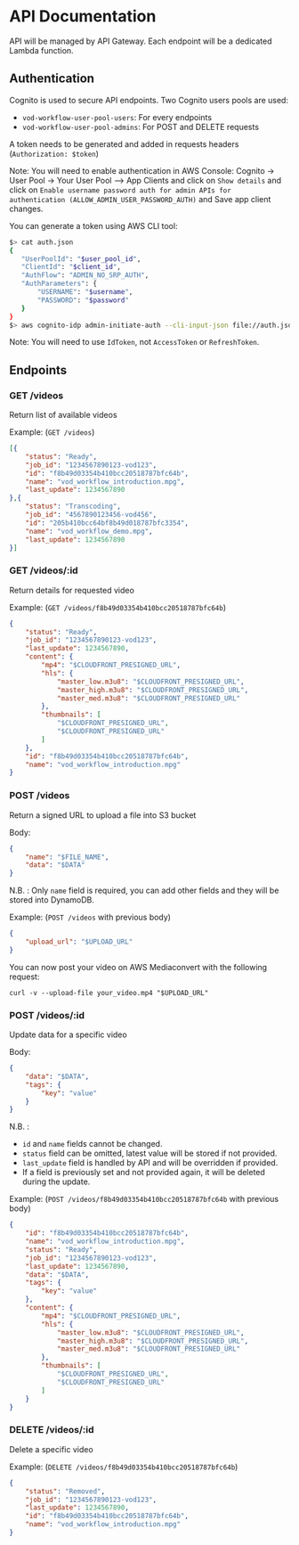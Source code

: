 # API Documentation

API will be managed by API Gateway.
Each endpoint will be a dedicated Lambda function.

## Authentication

Cognito is used to secure API endpoints.
Two Cognito users pools are used:
- `vod-workflow-user-pool-users`: For every endpoints
- `vod-workflow-user-pool-admins`: For POST and DELETE requests

A token needs to be generated and added in requests headers (`Authorization: $token`)

Note: You will need to enable authentication in AWS Console: Cognito -> User Pool -> Your User Pool --> App Clients and click on `Show details` and click on `Enable username password auth for admin APIs for authentication (ALLOW_ADMIN_USER_PASSWORD_AUTH)` and Save app client changes.

You can generate a token using AWS CLI tool:

````sh
$> cat auth.json
{
   "UserPoolId": "$user_pool_id",
   "ClientId": "$client_id",
   "AuthFlow": "ADMIN_NO_SRP_AUTH",
   "AuthParameters": {
       "USERNAME": "$username",
       "PASSWORD": "$password"
   }
}
$> aws cognito-idp admin-initiate-auth --cli-input-json file://auth.json
````

Note: You will need to use `IdToken`, not `AccessToken` or `RefreshToken`.

## Endpoints

### GET /videos

Return list of available videos

Example: (`GET /videos`)
````json
[{
	"status": "Ready",
	"job_id": "1234567890123-vod123",
	"id": "f8b49d03354b410bcc20518787bfc64b",
	"name": "vod_workflow_introduction.mpg",
	"last_update": 1234567890
},{
	"status": "Transcoding",
	"job_id": "4567890123456-vod456",
	"id": "205b410bcc64bf8b49d018787bfc3354",
	"name": "vod_workflow_demo.mpg",
	"last_update": 1234567890
}]
````

### GET /videos/:id

Return details for requested video

Example: (`GET /videos/f8b49d03354b410bcc20518787bfc64b`)
````json
{
	"status": "Ready",
	"job_id": "1234567890123-vod123",
	"last_update": 1234567890,
	"content": {
		"mp4": "$CLOUDFRONT_PRESIGNED_URL",
		"hls": {
			"master_low.m3u8": "$CLOUDFRONT_PRESIGNED_URL",
			"master_high.m3u8": "$CLOUDFRONT_PRESIGNED_URL",
			"master_med.m3u8": "$CLOUDFRONT_PRESIGNED_URL"
		},
		"thumbnails": [
			"$CLOUDFRONT_PRESIGNED_URL",
			"$CLOUDFRONT_PRESIGNED_URL"
		]
	},
	"id": "f8b49d03354b410bcc20518787bfc64b",
	"name": "vod_workflow_introduction.mpg"
}
````

### POST /videos

Return a signed URL to upload a file into S3 bucket

Body:
````json
{
	"name": "$FILE_NAME",
	"data": "$DATA"
}
````

N.B. : Only `name` field is required, you can add other fields and they will be stored into DynamoDB.

Example: (`POST /videos` with previous body)
````json
{
	"upload_url": "$UPLOAD_URL"
}
````

You can now post your video on AWS Mediaconvert with the following request:

`curl -v --upload-file your_video.mp4 "$UPLOAD_URL"`

### POST /videos/:id

Update data for a specific video

Body:
````json
{
	"data": "$DATA",
	"tags": {
		"key": "value"
	}
}
````

N.B. :
- `id` and `name` fields cannot be changed.
- `status` field can be omitted, latest value will be stored if not provided.
- `last_update` field is handled by API and will be overridden if provided.
- If a field is previously set and not provided again, it will be deleted during the update.

Example: (`POST /videos/f8b49d03354b410bcc20518787bfc64b` with previous body)
````json
{
	"id": "f8b49d03354b410bcc20518787bfc64b",
	"name": "vod_workflow_introduction.mpg",
	"status": "Ready",
	"job_id": "1234567890123-vod123",
	"last_update": 1234567890,
	"data": "$DATA",
	"tags": {
		"key": "value"
	},
	"content": {
		"mp4": "$CLOUDFRONT_PRESIGNED_URL",
		"hls": {
			"master_low.m3u8": "$CLOUDFRONT_PRESIGNED_URL",
			"master_high.m3u8": "$CLOUDFRONT_PRESIGNED_URL",
			"master_med.m3u8": "$CLOUDFRONT_PRESIGNED_URL"
		},
		"thumbnails": [
			"$CLOUDFRONT_PRESIGNED_URL",
			"$CLOUDFRONT_PRESIGNED_URL"
		]
	}
}
````

### DELETE /videos/:id

Delete a specific video

Example: (`DELETE /videos/f8b49d03354b410bcc20518787bfc64b`)
````json
{
	"status": "Removed",
	"job_id": "1234567890123-vod123",
	"last_update": 1234567890,
	"id": "f8b49d03354b410bcc20518787bfc64b",
	"name": "vod_workflow_introduction.mpg"
}
````
